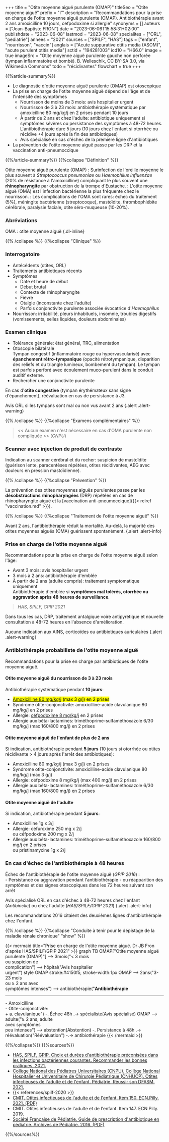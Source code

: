 +++
title = "Otite moyenne aiguë purulente (OMAP)"
titleSeo = "Otite moyenne aiguë"
prefix = "l'"
description = "Recommandations pour la prise en charge de l'otite moyenne aiguë purulente (OMAP). Antibiothérapie avant 2 ans amoxicilline 10 jours, cefpodoxime si allergie"
synonyms = []
auteurs = ["Jean-Baptiste FRON"]
date = "2023-06-06T15:58:31+02:00"
publishdate = "2023-06-08"
lastmod = "2023-06-08"
specialites = ["ORL", "pediatrie"]
annees = "2021"
sources = ["SPILF", "HAS"]
tags = ["enfant", "nourrisson", "vaccin"]
anglais = ["Acute suppurative otitis media (ASOM)", "acute purulent otitis media"]
sctid = "194281003"
icd10 = "H66.0"
image = true
imageSrc = "Otite moyenne aiguë purulente gauche non perforée (tympan inflammatoire et bombé). B. Welleschik, CC BY-SA 3.0, via Wikimedia Commons"
todo = "récidivantes"
flowchart = true
+++

{{%article-summary%}}

- Le diagnostic d'otite moyenne aiguë purulente (OMAP) est otoscopique
- La prise en charge de l'otite moyenne aiguë dépend de l'âge et de l'intensité des symptômes
  - Nourrisson de moins de 3 mois: avis hospitalier urgent
  - Nourrisson de 3 à 23 mois: antibiothérapie systématique par amoxicilline 80 mg/kg/j en 2 prises pendant 10 jours
  - À partir de 2 ans et chez l'adulte: antibiotique uniquement si symptômes sévères ou persistance des symptômes à 48-72 heures. L'antibiothérapie dure 5 jours (10 jours chez l'enfant si otorrhée ou récidive +4 jours après la fin des antibiotiques)
  - Avis spécialisé en cas d'échec de la première ligne d'antibiotiques
- La prévention de l'otite moyenne aiguë passe par les DRP et la vaccination anti-pneumoccique

{{%/article-summary%}}
{{%collapse "Définition" %}}

Otite moyenne aiguë purulente (OMAP)
: Surinfection de l'oreille moyenne le plus souvent à *Streptococcus pneumoniae* ou *Haemophilus influenzae* (20% de résistance à l'amoxicilline) compliquant le plus souvent une **rhinopharyngite** par obstruction de la trompe d'Eustache.
: L'otite moyenne aiguë (OMA) est l'infection bactérienne la plus fréquente chez le nourrisson.
: Les complications de l'OMA sont rares: échec du traitement (5%), méningite bactérienne (streptocoque), mastoïdite, thrombophlébite cérébrale, paralysie faciale, otite séro-muqueuse (10-20%).

### Abréviations

OMA
: otite moyenne aiguë
{.dl-inline}

{{% /collapse %}}
{{%collapse "Clinique" %}}

### Interrogatoire

- Antécédents (otites, ORL)
- Traitements antibiotiques récents
- Symptômes
  - Date et heure de début
  - Début brutal
  - Contexte de rhinopharyngite
  - Fièvre
  - Otalgie (inconstante chez l'adulte)
  - Parfois conjonctivite purulente associée évocatrice d'*Haemophilus*
- Nourrisson: irritabilité, pleurs inhabituels, insomnie, troubles digestifs (vomissements, selles liquides, douleurs abdominales)

### Examen clinique

- Tolérance générale: état général, TRC, alimentation
- Otoscopie bilatérale  
  Tympan congestif (inflammatoire rouge ou hypervascularisé) avec **épanchement rétro-tympanique** (opacité rétrotympanique, disparition des reliefs et du triangle lumineux, bombement du tympan). Le tympan est parfois perforé avec écoulement muco-purulent dans le conduit auditif externe.
- Rechercher une conjonctivite purulente

En cas d'**otite congestive** (tympan érythémateux sans signe d'épanchement), réévaluation en cas de persistance à J3.

Avis ORL si les tympans sont mal ou non vus avant 2 ans
{.alert .alert-warning}

{{% /collapse %}}
{{%collapse "Examens complémentaires" %}}

> << Aucun examen n'est nécessaire en cas d'OMA purulente non compliquée >> (*CNPU*)

### Scanner avec injection de produit de contraste

Indication au scanner cérébral et du rocher: suspicion de mastoïdite (guérison lente, paracentèses répétées, otites récidivantes, AEG avec douleurs en pression mastoïdienne).

{{% /collapse %}}
{{%collapse "Prévention" %}}

La prévention des otites moyennes aiguës purulentes passe par les **désobstructions rhinopharyngées** (DRP) répétées en cas de rhinopharyngite aiguë et la [vaccination anti-pneumoccique]({{< relref "vaccination.md" >}}).

{{% /collapse %}}
{{%collapse "Traitement de l'otite moyenne aiguë" %}}

Avant 2 ans, l'antibiothérapie réduit la mortalité. Au-delà, la majorité des otites moyennes aiguës (OMA) guérissent spontanément.
{.alert .alert-info}

### Prise en charge de l'otite moyenne aiguë

Recommandations pour la prise en charge de l'otite moyenne aiguë selon l'âge:

- Avant 3 mois: avis hospitalier urgent
- 3 mois à 2 ans: antibiothérapie d'emblée
- À partir de 2 ans (adulte compris): traitement symptomatique uniquement  
  Antibiothérapie d'emblée si **symptômes mal tolérés, otorrhée ou aggravation après 48 heures de surveillance**.

> *HAS, SPILF, GPIP 2021*

Dans tous les cas, DRP, traitement antalgique voire antipyrétique et nouvelle consultation à 48-72 heures en l'absence d'amélioration.

Aucune indication aux AINS, corticoïdes ou antibiotiques auriculaires
{.alert .alert-warning}

### Antibiothérapie probabiliste de l'otite moyenne aiguë

Recommandations pour la prise en charge par antibiotiques de l'otite moyenne aiguë.

#### Otite moyenne aiguë du nourrisson de 3 à 23 mois

Antibiothérapie systématique pendant **10 jours**:

- <mark>[Amoxicilline 80 mg/kg/j](https://base-donnees-publique.medicaments.gouv.fr/affichageDoc.php?specid=66773446&typedoc=R) (max 3 g/j) en 2 prises</mark>
- Syndrome otite-conjonctivite: amoxicilline-acide clavulanique 80 mg/kg/j en 2 prises
- Allergie: [céfpodoxime 8 mg/kg/j](https://base-donnees-publique.medicaments.gouv.fr/affichageDoc.php?specid=67932983&typedoc=R) en 2 prises
- Allergie aux bêta-lactamines: triméthoprime-sulfaméthoxazole 6/30 mg/kg/j (max 160/800 mg/j) en 2 prises

#### Otite moyenne aiguë de l'enfant de plus de 2 ans

Si indication, antibiothérapie pendant **5 jours** (10 jours si otorrhée ou otites récidivante > 4 jours après l'arrêt des antibiotiques):

- Amoxicilline 80 mg/kg/j (max 3 g/j) en 2 prises
- Syndrome otite-conjonctivite: amoxicilline-acide clavulanique 80 mg/kg/j (max 3 g/j)
- Allergie: céfpodoxime 8 mg/kg/j (max 400 mg/j) en 2 prises
- Allergie aux bêta-lactamines: triméthoprime-sulfaméthoxazole 6/30 mg/kg/j (max 160/800 mg/j) en 2 prises

#### Otite moyenne aiguë de l'adulte

Si indication, antibiothérapie pendant **5 jours**:

- Amoxicilline 1g x 3/j
- Allergie: céfuroxime 250 mg x 2/j  
  ou céfpodoxime 200 mg x 2/j
- Allergie aux bêta-lactamines: triméthoprime-sulfaméthoxazole 160/800 mg/j en 2 prises  
  ou pristinamycine 1g x 2/j

### En cas d'échec de l'antibiothérapie à 48 heures

Échec de l'antibiothérapie de l'otite moyenne aiguë (*GPIP 2016*)
:  
    - Persistance ou aggravation pendant l'antibiothérapie
    - ou réapparition des symptômes et des signes otoscopiques dans les 72 heures suivant son arrêt

Avis spécialisé ORL en cas d'échec à 48-72 heures chez l'enfant (*Antibioclic*) ou chez l'adulte (*HAS/SPILF/GPIP 2021*)
{.alert .alert-info}

Les recommandations 2016 citaient des deuxièmes lignes d'antibiothérapie chez l'enfant.

{{% /collapse %}}
{{%collapse "Conduite à tenir pour le dépistage de la maladie rénale chronique" "show" %}}

{{< mermaid title="Prise en charge de l'otite moyenne aiguë. Dr JB Fron d'après HAS/SPILF/GPIP 2021" >}}
graph TB
OMAP["Otite moyenne aiguë<br>purulente (OMAP)"] --> 3mois("&lt; 3 mois<br>ou suspicion de<br>complication") --> hôpital("Avis hospitalier<br>urgent")
style OMAP stroke:#4150f5, stroke-width:1px
  OMAP --> 2ans("3-23 mois<br>ou ≥ 2 ans avec<br>symptômes intenses") --> antibiothérapie("<b>Antibiothérapie</b><hr>- Amoxicilline<br>- Otite-conjonctivite:<br>+ a. clavulanique") -. Échec 48h .-> spécialiste(Avis spécialisé)
  OMAP --> adulte("≥ 2 ans, adulte<br>avec symptômes<br>peu intenses") --> abstention(Abstention) -. Persistance à 48h .-> réévaluation("Réévaluation") -.-> antibiothérapie
{{< /mermaid >}}

{{%/collapse%}}
{{%sources%}}

- [HAS, SPILF, GPIP. Choix et durées d'antibiothérapie préconisées dans les infections bactériennes courantes. Recommander les bonnes pratiques. 2021.](https://www.has-sante.fr/jcms/p_3278764/fr/choix-et-durees-d-antibiotherapie-preconisees-dans-les-infections-bacteriennes-courantes)
- [Collège National des Pédiatres Universitaires (CNPU), Collège National Hospitalier et Universitaire de Chirurgie Pédiatrique (CNHUCP). Otites infectieuses de l'adulte et de l'enfant. Pédiatrie. Réussir son DFASM. 2021.](https://www.pedia-univ.fr/deuxieme-cycle/referentiel/pneumologie-cardiologie/pneumonies-aigues-communautaires)
- {{< references/spilf-2020 >}}
- [CMIT. Otites infectieuses de l'adulte et de l'enfant. Item 150. ECN.Pilly. 2021. (PDF)](https://www.infectiologie.com/UserFiles/File/pilly-etudiant/ecn-2020-150-web.pdf)
- CMIT. Otites infectieuses de l'adulte et de l'enfant. Item 147. ECN.Pilly. 2019.
- [Société Française de Pédiatrie. Guide de prescription d'antibiotique en pédiatrie. Archives de Pédiatrie. 2016. (PDF)](https://www.sfmu.org/upload/consensus/arcped_gpip_15_juin_new_couv_bs.pdf)

{{%/sources%}}
